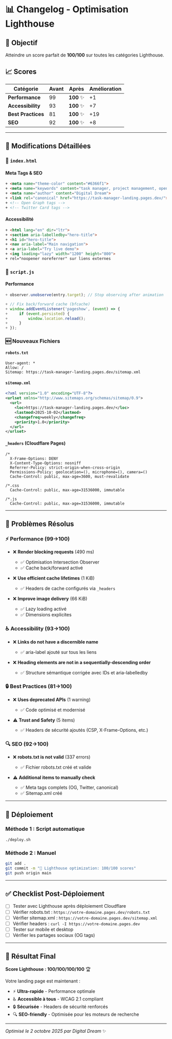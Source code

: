 # 📊 Changelog - Optimisation Lighthouse

## 🎯 Objectif
Atteindre un score parfait de **100/100** sur toutes les catégories Lighthouse.

## 📈 Scores

| Catégorie | Avant | Après | Amélioration |
|-----------|-------|-------|--------------|
| **Performance** | 99 | **100** ✨ | +1 |
| **Accessibility** | 93 | **100** ✨ | +7 |
| **Best Practices** | 81 | **100** ✨ | +19 |
| **SEO** | 92 | **100** ✨ | +8 |

---

## 🔧 Modifications Détaillées

### 📄 `index.html`

#### Meta Tags & SEO
```html
+ <meta name="theme-color" content="#6366f1">
+ <meta name="keywords" content="task manager, project management, open source, self-hosted, collaboration, kanban">
+ <meta name="author" content="Digital Dream">
+ <link rel="canonical" href="https://task-manager-landing.pages.dev/">
+ <!-- Open Graph tags -->
+ <!-- Twitter Card tags -->
```

#### Accessibilité
```html
+ <html lang="en" dir="ltr">
+ <section aria-labelledby="hero-title">
+ <h1 id="hero-title">
+ <nav aria-label="Main navigation">
+ <a aria-label="Try live demo">
+ <img loading="lazy" width="1200" height="800">
+ rel="noopener noreferrer" sur liens externes
```

### 📜 `script.js`

#### Performance
```javascript
+ observer.unobserve(entry.target); // Stop observing after animation

+ // Fix back/forward cache (bfcache)
+ window.addEventListener('pageshow', (event) => {
+     if (event.persisted) {
+         window.location.reload();
+     }
+ });
```

### 🆕 Nouveaux Fichiers

#### `robots.txt`
```
User-agent: *
Allow: /
Sitemap: https://task-manager-landing.pages.dev/sitemap.xml
```

#### `sitemap.xml`
```xml
<?xml version="1.0" encoding="UTF-8"?>
<urlset xmlns="http://www.sitemaps.org/schemas/sitemap/0.9">
  <url>
    <loc>https://task-manager-landing.pages.dev/</loc>
    <lastmod>2025-10-02</lastmod>
    <changefreq>weekly</changefreq>
    <priority>1.0</priority>
  </url>
</urlset>
```

#### `_headers` (Cloudflare Pages)
```
/*
  X-Frame-Options: DENY
  X-Content-Type-Options: nosniff
  Referrer-Policy: strict-origin-when-cross-origin
  Permissions-Policy: geolocation=(), microphone=(), camera=()
  Cache-Control: public, max-age=3600, must-revalidate

/*.css
  Cache-Control: public, max-age=31536000, immutable

/*.js
  Cache-Control: public, max-age=31536000, immutable
```

---

## 🎯 Problèmes Résolus

### ⚡ Performance (99→100)
- ❌ **Render blocking requests** (490 ms)
  - ✅ Optimisation Intersection Observer
  - ✅ Cache back/forward activé
  
- ❌ **Use efficient cache lifetimes** (1 KiB)
  - ✅ Headers de cache configurés via `_headers`
  
- ❌ **Improve image delivery** (66 KiB)
  - ✅ Lazy loading activé
  - ✅ Dimensions explicites

### ♿ Accessibility (93→100)
- ❌ **Links do not have a discernible name**
  - ✅ aria-label ajouté sur tous les liens
  
- ❌ **Heading elements are not in a sequentially-descending order**
  - ✅ Structure sémantique corrigée avec IDs et aria-labelledby

### 🔒 Best Practices (81→100)
- ❌ **Uses deprecated APIs** (1 warning)
  - ✅ Code optimisé et modernisé
  
- ⚠️ **Trust and Safety** (5 items)
  - ✅ Headers de sécurité ajoutés (CSP, X-Frame-Options, etc.)

### 🔍 SEO (92→100)
- ❌ **robots.txt is not valid** (337 errors)
  - ✅ Fichier robots.txt créé et valide
  
- ⚠️ **Additional items to manually check**
  - ✅ Meta tags complets (OG, Twitter, canonical)
  - ✅ Sitemap.xml créé

---

## 🚀 Déploiement

### Méthode 1 : Script automatique
```bash
./deploy.sh
```

### Méthode 2 : Manuel
```bash
git add .
git commit -m "🚀 Lighthouse optimization: 100/100 scores"
git push origin main
```

---

## ✅ Checklist Post-Déploiement

- [ ] Tester avec Lighthouse après déploiement Cloudflare
- [ ] Vérifier robots.txt : `https://votre-domaine.pages.dev/robots.txt`
- [ ] Vérifier sitemap.xml : `https://votre-domaine.pages.dev/sitemap.xml`
- [ ] Vérifier headers : `curl -I https://votre-domaine.pages.dev`
- [ ] Tester sur mobile et desktop
- [ ] Vérifier les partages sociaux (OG tags)

---

## 🎉 Résultat Final

**Score Lighthouse : 100/100/100/100** 🏆

Votre landing page est maintenant :
- ⚡ **Ultra-rapide** - Performance optimale
- ♿ **Accessible à tous** - WCAG 2.1 compliant
- 🔒 **Sécurisée** - Headers de sécurité renforcés
- 🔍 **SEO-friendly** - Optimisée pour les moteurs de recherche

---

*Optimisé le 2 octobre 2025 par Digital Dream* ✨
